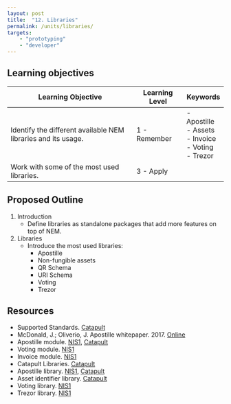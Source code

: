 ```yaml
---
layout: post
title:  "12. Libraries"
permalink: /units/libraries/
targets: 
    - "prototyping"
    - "developer"
---
```


## Learning objectives 

| Learning Objective | Learning Level | Keywords |
| --- | --- | --- |
| Identify the different available NEM libraries and its usage.| 1 - Remember | - Apostille <br> - Assets <br> - Invoice <br> - Voting <br> - Trezor |
| Work with some of the most used libraries. | 3 - Apply |


## Proposed Outline

1. Introduction
    * Define libraries as standalone packages that add more features on top of NEM.
2. Libraries
    * Introduce the most used libraries:
        - Apostille
        - Non-fungible assets
        - QR Schema
        - URI Schema
        - Voting
        - Trezor
    
## Resources

* Supported Standards. [Catapult](https://github.com/nemtech/NIP)
* McDonald, J.; Oliverio, J. Apostille whitepaper. 2017. [Online](https://nem.io/wp-content/themes/nem/files/ApostilleWhitePaper.pdf)
* Apostille module. [NIS1](http://docs.nem.io/en/nanowallet/apostille-module), [Catapult](http://apostille.io)
* Voting module. [NIS1](http://docs.nem.io/en/nanowallet/voting-module)
* Invoice module. [NIS1](http://docs.nem.io/en/nanowallet/send-receive)
* Catapult Libraries. [Catapult](https://nemtech.github.io/sdk/libraries.html)
* Apostille library. [NIS1](https://github.com/QuantumMechanics/NEM-sdk#101---create-an-apostille), [Catapult](https://apostille.io)
* Asset identifier library. [Catapult](https://github.com/aleixmorgadas/nem2-asset-identifier)
* Voting library. [NIS1](https://github.com/shierve/nem-voting)
* Trezor library. [NIS1](https://github.com/shierve/nem-trezor)